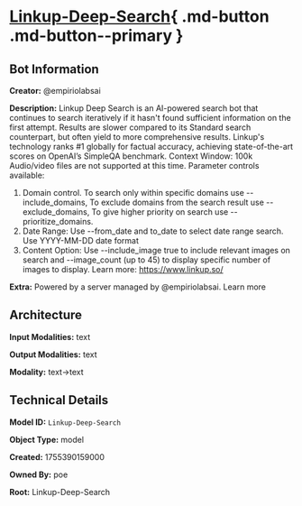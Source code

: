 # [Linkup-Deep-Search](https://poe.com/Linkup-Deep-Search){ .md-button .md-button--primary }

## Bot Information

**Creator:** @empiriolabsai

**Description:** Linkup Deep Search is an AI-powered search bot that continues to search iteratively if it hasn't found sufficient information on the first attempt. Results are slower compared to its Standard search counterpart, but often yield to more comprehensive results.
Linkup's technology ranks #1 globally for factual accuracy, achieving state-of-the-art scores on OpenAI’s SimpleQA benchmark. Context Window: 100k
Audio/video files are not supported at this time. 
Parameter controls available: 
1. Domain control. To search only within specific domains use --include_domains, To exclude domains from the search result use --exclude_domains, To give higher priority on search use --prioritize_domains.
2. Date Range: Use --from_date and to_date to select date range search. Use YYYY-MM-DD date format
3. Content Option: Use --include_image true to include relevant images on search and --image_count (up to 45) to display specific number of images to display.
Learn more: https://www.linkup.so/

**Extra:** Powered by a server managed by @empiriolabsai. Learn more


## Architecture

**Input Modalities:** text

**Output Modalities:** text

**Modality:** text->text


## Technical Details

**Model ID:** `Linkup-Deep-Search`

**Object Type:** model

**Created:** 1755390159000

**Owned By:** poe

**Root:** Linkup-Deep-Search
